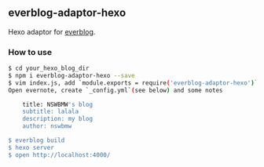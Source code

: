 ## everblog-adaptor-hexo

Hexo adaptor for [everblog](https://github.com/everblogjs/everblog).

### How to use

```sh
$ cd your_hexo_blog_dir
$ npm i everblog-adaptor-hexo --save
$ vim index.js, add `module.exports = require('everblog-adaptor-hexo')`
Open evernote, create `_config.yml`(see below) and some notes

    title: NSWBMW's blog
    subtitle: lalala
    description: my blog
    author: nswbmw

$ everblog build
$ hexo server
$ open http://localhost:4000/
```
